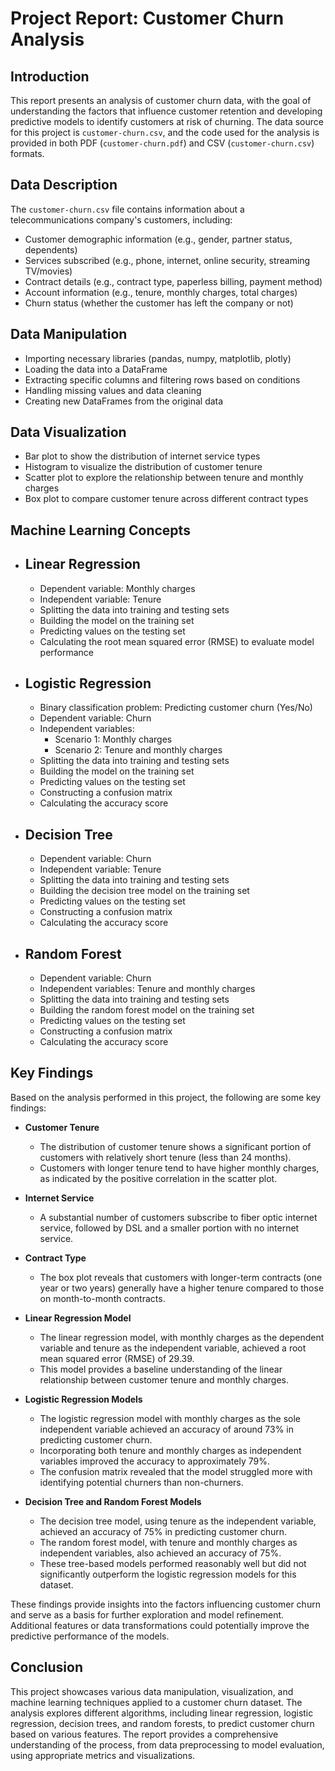 # Project Report: Customer Churn Analysis

## Introduction

This report presents an analysis of customer churn data, with the goal of understanding the factors that influence customer retention and developing predictive models to identify customers at risk of churning. The data source for this project is `customer-churn.csv`, and the code used for the analysis is provided in both PDF (`customer-churn.pdf`) and CSV (`customer-churn.csv`) formats.

## Data Description

The `customer-churn.csv` file contains information about a telecommunications company's customers, including:

- Customer demographic information (e.g., gender, partner status, dependents)
- Services subscribed (e.g., phone, internet, online security, streaming TV/movies)
- Contract details (e.g., contract type, paperless billing, payment method)
- Account information (e.g., tenure, monthly charges, total charges)
- Churn status (whether the customer has left the company or not)

## Data Manipulation

- Importing necessary libraries (pandas, numpy, matplotlib, plotly)
- Loading the data into a DataFrame
- Extracting specific columns and filtering rows based on conditions
- Handling missing values and data cleaning
- Creating new DataFrames from the original data

## Data Visualization

- Bar plot to show the distribution of internet service types
- Histogram to visualize the distribution of customer tenure
- Scatter plot to explore the relationship between tenure and monthly charges
- Box plot to compare customer tenure across different contract types

## Machine Learning Concepts

- ## Linear Regression
   - Dependent variable: Monthly charges
   - Independent variable: Tenure
   - Splitting the data into training and testing sets
   - Building the model on the training set
   - Predicting values on the testing set
   - Calculating the root mean squared error (RMSE) to evaluate model performance

- ## Logistic Regression
   - Binary classification problem: Predicting customer churn (Yes/No)
   - Dependent variable: Churn
   - Independent variables:
     - Scenario 1: Monthly charges
     - Scenario 2: Tenure and monthly charges
   - Splitting the data into training and testing sets
   - Building the model on the training set
   - Predicting values on the testing set
   - Constructing a confusion matrix
   - Calculating the accuracy score

-  ## Decision Tree
   - Dependent variable: Churn
   - Independent variable: Tenure
   - Splitting the data into training and testing sets
   - Building the decision tree model on the training set
   - Predicting values on the testing set
   - Constructing a confusion matrix
   - Calculating the accuracy score

- ## Random Forest
   - Dependent variable: Churn
   - Independent variables: Tenure and monthly charges
   - Splitting the data into training and testing sets
   - Building the random forest model on the training set
   - Predicting values on the testing set
   - Constructing a confusion matrix
   - Calculating the accuracy score

## Key Findings

Based on the analysis performed in this project, the following are some key findings:

- **Customer Tenure**
   - The distribution of customer tenure shows a significant portion of customers with relatively short tenure (less than 24 months).
   - Customers with longer tenure tend to have higher monthly charges, as indicated by the positive correlation in the scatter plot.

- **Internet Service**
   - A substantial number of customers subscribe to fiber optic internet service, followed by DSL and a smaller portion with no internet service.

- **Contract Type**
   - The box plot reveals that customers with longer-term contracts (one year or two years) generally have a higher tenure compared to those on month-to-month contracts.

- **Linear Regression Model**
   - The linear regression model, with monthly charges as the dependent variable and tenure as the independent variable, achieved a root mean squared error (RMSE) of 29.39.
   - This model provides a baseline understanding of the linear relationship between customer tenure and monthly charges.

- **Logistic Regression Models**
   - The logistic regression model with monthly charges as the sole independent variable achieved an accuracy of around 73% in predicting customer churn.
   - Incorporating both tenure and monthly charges as independent variables improved the accuracy to approximately 79%.
   - The confusion matrix revealed that the model struggled more with identifying potential churners than non-churners.

- **Decision Tree and Random Forest Models**
   - The decision tree model, using tenure as the independent variable, achieved an accuracy of 75% in predicting customer churn.
   - The random forest model, with tenure and monthly charges as independent variables, also achieved an accuracy of 75%.
   - These tree-based models performed reasonably well but did not significantly outperform the logistic regression models for this dataset.

These findings provide insights into the factors influencing customer churn and serve as a basis for further exploration and model refinement. Additional features or data transformations could potentially improve the predictive performance of the models.
## Conclusion

This project showcases various data manipulation, visualization, and machine learning techniques applied to a customer churn dataset. The analysis explores different algorithms, including linear regression, logistic regression, decision trees, and random forests, to predict customer churn based on various features. The report provides a comprehensive understanding of the process, from data preprocessing to model evaluation, using appropriate metrics and visualizations.

